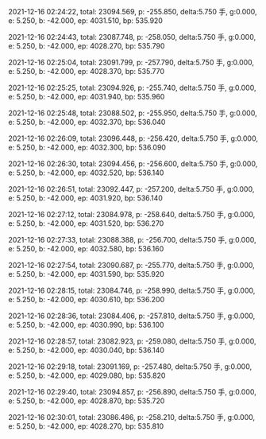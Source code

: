2021-12-16 02:24:22, total: 23094.569, p: -255.850, delta:5.750 手, g:0.000, e: 5.250, b: -42.000, ep: 4031.510, bp: 535.920

2021-12-16 02:24:43, total: 23087.748, p: -258.050, delta:5.750 手, g:0.000, e: 5.250, b: -42.000, ep: 4028.270, bp: 535.790

2021-12-16 02:25:04, total: 23091.799, p: -257.790, delta:5.750 手, g:0.000, e: 5.250, b: -42.000, ep: 4028.370, bp: 535.770

2021-12-16 02:25:25, total: 23094.926, p: -255.740, delta:5.750 手, g:0.000, e: 5.250, b: -42.000, ep: 4031.940, bp: 535.960

2021-12-16 02:25:48, total: 23088.502, p: -255.950, delta:5.750 手, g:0.000, e: 5.250, b: -42.000, ep: 4032.370, bp: 536.040

2021-12-16 02:26:09, total: 23096.448, p: -256.420, delta:5.750 手, g:0.000, e: 5.250, b: -42.000, ep: 4032.300, bp: 536.090

2021-12-16 02:26:30, total: 23094.456, p: -256.600, delta:5.750 手, g:0.000, e: 5.250, b: -42.000, ep: 4032.520, bp: 536.140

2021-12-16 02:26:51, total: 23092.447, p: -257.200, delta:5.750 手, g:0.000, e: 5.250, b: -42.000, ep: 4031.920, bp: 536.140

2021-12-16 02:27:12, total: 23084.978, p: -258.640, delta:5.750 手, g:0.000, e: 5.250, b: -42.000, ep: 4031.520, bp: 536.270

2021-12-16 02:27:33, total: 23088.388, p: -256.700, delta:5.750 手, g:0.000, e: 5.250, b: -42.000, ep: 4032.580, bp: 536.160

2021-12-16 02:27:54, total: 23090.687, p: -255.770, delta:5.750 手, g:0.000, e: 5.250, b: -42.000, ep: 4031.590, bp: 535.920

2021-12-16 02:28:15, total: 23084.746, p: -258.990, delta:5.750 手, g:0.000, e: 5.250, b: -42.000, ep: 4030.610, bp: 536.200

2021-12-16 02:28:36, total: 23084.406, p: -257.810, delta:5.750 手, g:0.000, e: 5.250, b: -42.000, ep: 4030.990, bp: 536.100

2021-12-16 02:28:57, total: 23082.923, p: -259.080, delta:5.750 手, g:0.000, e: 5.250, b: -42.000, ep: 4030.040, bp: 536.140

2021-12-16 02:29:18, total: 23091.169, p: -257.480, delta:5.750 手, g:0.000, e: 5.250, b: -42.000, ep: 4029.080, bp: 535.820

2021-12-16 02:29:40, total: 23094.857, p: -256.890, delta:5.750 手, g:0.000, e: 5.250, b: -42.000, ep: 4028.870, bp: 535.720

2021-12-16 02:30:01, total: 23086.486, p: -258.210, delta:5.750 手, g:0.000, e: 5.250, b: -42.000, ep: 4028.270, bp: 535.810